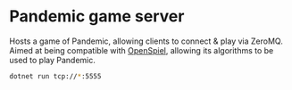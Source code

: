 # Pandemic game server

Hosts a game of Pandemic, allowing clients to connect & play via ZeroMQ. Aimed
at being compatible with [OpenSpiel](https://github.com/deepmind/open_spiel),
allowing its algorithms to be used to play Pandemic.

```sh
dotnet run tcp://*:5555
```
